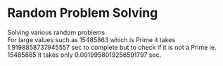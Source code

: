 # Random Problem Solving
Solving various random problems \
For large values such as 15485863 which is Prime it takes 1.9198858737945557 sec to complete
but to check if it is not a Prime ie. 15485865 it takes only 0.0019958019256591797 sec.
